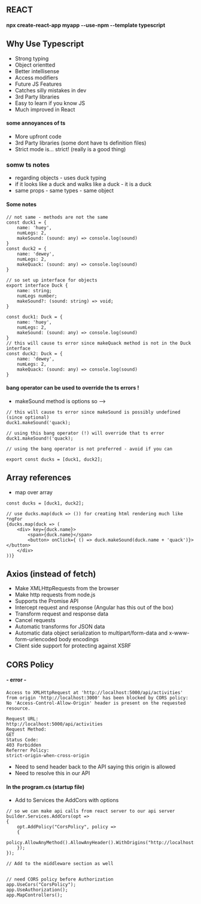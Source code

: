 ## REACT
#### npx create-react-app myapp --use-npm --template typescript

## Why Use Typescript
- Strong typing
- Object orientted
- Better intellisense
- Access modifiers
- Future JS Features
- Catches silly mistakes in dev
- 3rd Party libraries
- Easy to learn if you know JS
- Much improved in React

#### some annoyances of ts
- More upfront code
- 3rd Party libraries (some dont have ts definition files)
- Strict mode is... strict! (really is a good thing)

### somw ts notes
- regarding objects - uses duck typing
- if it looks like a duck and walks like a duck - it is a duck 
- same props - same types - same object

#### Some notes

```
// not same - methods are not the same
const duck1 = {
    name: 'huey',
    numLegs: 2,
    makeSound: (sound: any) => console.log(sound)
}
const duck2 = {
    name: 'dewey',
    numLegs: 2,
    makeQuack: (sound: any) => console.log(sound)
}

// so set up interface for objects
export interface Duck {
    name: string;
    numLegs number;
    makeSound?: (sound: string) => void;
}

const duck1: Duck = {
    name: 'huey',
    numLegs: 2,
    makeSound: (sound: any) => console.log(sound)
}
// this will cause ts error since makeQuack method is not in the Duck interface
const duck2: Duck = {
    name: 'dewey',
    numLegs: 2,
    makeQuack: (sound: any) => console.log(sound)
}
```

#### bang operator can be used to override the ts errors ! 
- makeSound method is options so --> 
```
// this will cause ts error since makeSound is possibly undefined (since optional)
duck1.makeSound('quack);

// using this bang operator (!) will override that ts error
duck1.makeSound!('quack);

// using the bang operator is not preferred - avoid if you can

export const ducks = [duck1, duck2];

```

## Array references
- map over array

```
const ducks = [duck1, duck2];

// use ducks.map(duck => ()) for creating html rendering much like *ngFor
{ducks.map(duck => (
    <div> key={duck.name}>
        <span>{duck.name}</span>
        <button> onClick={ () => duck.makeSound(duck.name + 'quack')}></button>
    </div>
))}
```

## Axios (instead of fetch)
- Make XMLHttpRequests from the browser
- Make http requests from node.js 
- Supports the Promise API
- Intercept request and response (Angular has this out of the box)
- Transform request and response data
- Cancel requests
- Automatic transforms for JSON data
- Automatic data object serialization to multipart/form-data and x-www-form-urlencoded body encodings
- Client side support for protecting against XSRF

## CORS Policy
#### - error - 
```
Access to XMLHttpRequest at 'http://localhost:5000/api/activities' from origin 'http://localhost:3000' has been blocked by CORS policy: No 'Access-Control-Allow-Origin' header is present on the requested resource.

Request URL:
http://localhost:5000/api/activities
Request Method:
GET
Status Code:
403 Forbidden
Referrer Policy:
strict-origin-when-cross-origin

```

- Need to send header back to the API saying this origin is allowed 
- Need to resolve this in our API

#### In the program.cs (startup file) 
- Add to Services the AddCors with options

```
// so we can make api calls from react server to our api server
builder.Services.AddCors(opt =>
{
    opt.AddPolicy("CorsPolicy", policy =>
    {
        policy.AllowAnyMethod().AllowAnyHeader().WithOrigins("http://localhost:3000");
    });
});

// Add to the middleware section as well


// need CORS policy before Authorization
app.UseCors("CorsPolicy");
app.UseAuthorization();
app.MapControllers();


```
